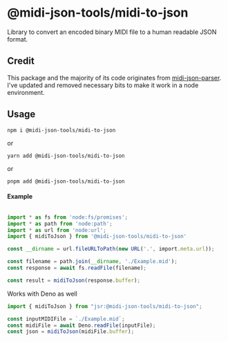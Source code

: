 # @midi-json-tools/midi-to-json

Library to convert an encoded binary MIDI file to a human readable JSON format.

## Credit

This package and the majority of its code originates from [midi-json-parser](https://github.com/chrisguttandin/midi-json-parser). I've updated and removed necessary bits to make it work in a node environment.


## Usage

```
npm i @midi-json-tools/midi-to-json
```
or 
```
yarn add @midi-json-tools/midi-to-json
```
or

```
pnpm add @midi-json-tools/midi-to-json
```

#### Example
```typescript

import * as fs from 'node:fs/promises';
import * as path from 'node:path';
import * as url from 'node:url';
import { midiToJson } from '@midi-json-tools/midi-to-json'

const __dirname = url.fileURLToPath(new URL('.', import.meta.url));

const filename = path.join(__dirname, './Example.mid');
const response = await fs.readFile(filename);

const result = midiToJson(response.buffer);

```

Works with Deno as well

```typescript
import { midiToJson } from "jsr:@midi-json-tools/midi-to-json";

const inputMIDIFile = `./Example.mid`;
const midiFile = await Deno.readFile(inputFile);
const json = midiToJson(midiFile.buffer);
```